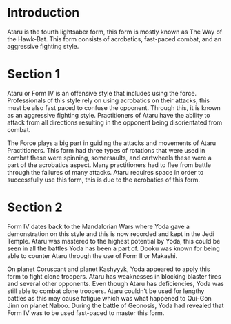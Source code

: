 # Introduction

Ataru is the fourth lightsaber form, this form is mostly known as The Way of the Hawk-Bat.
This form consists of acrobatics, fast-paced combat, and an aggressive fighting style.

# Section 1

Ataru or Form IV is an offensive style that includes using the force.
Professionals of this style rely on using acrobatics on their attacks, this must be also fast paced to confuse the opponent.
Through this, it is known as an aggressive fighting style.
Practitioners of Ataru have the ability to attack from all directions resulting in the opponent being disorientated from combat.

The Force plays a big part in guiding the attacks and movements of Ataru Practitioners.
This form had three types of rotations that were used in combat these were spinning, somersaults, and cartwheels these were a part of the acrobatics aspect.
Many practitioners had to flee from battle through the failures of many attacks.
Ataru requires space in order to successfully use this form, this is due to the acrobatics of this form.

# Section 2

Form IV dates back to the Mandalorian Wars where Yoda gave a demonstration on this style and this is now recorded and kept in the Jedi Temple.
Ataru was mastered to the highest potential by Yoda, this could be seen in all the battles Yoda has been a part of.
Dooku was known for being able to counter Ataru through the use of Form II or Makashi.

On planet Coruscant and planet Kashyyyk, Yoda appeared to apply this form to fight clone troopers.
Ataru has weaknesses in blocking blaster fires and several other opponents.
Even though Ataru has deficiencies, Yoda was still able to combat clone troopers.
Ataru couldn’t be used for lengthy battles as this may cause fatigue which was what happened to Qui-Gon Jinn on planet Naboo.
During the battle of Geonosis, Yoda had revealed that Form IV was to be used fast-paced to master this form.

